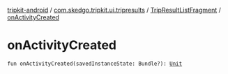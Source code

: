 [tripkit-android](../../index.md) / [com.skedgo.tripkit.ui.tripresults](../index.md) / [TripResultListFragment](index.md) / [onActivityCreated](./on-activity-created.md)

# onActivityCreated

`fun onActivityCreated(savedInstanceState: Bundle?): `[`Unit`](https://kotlinlang.org/api/latest/jvm/stdlib/kotlin/-unit/index.html)